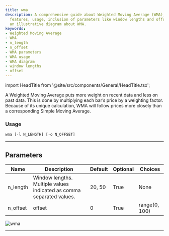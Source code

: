 ```yaml
---
title: wma
description: A comprehensive guide about Weighted Moving Average (WMA), its special
  features, usage, inclusion of parameters like window lengths and offset. Also, providing
  an illustrative diagram about WMA.
keywords:
- Weighted Moving Average
- WMA
- n_length
- n_offset
- WMA parameters
- WMA usage
- WMA diagram
- window lengths
- offset
---
```


import HeadTitle from '@site/src/components/General/HeadTitle.tsx';

<HeadTitle title="wma - Ta - Crypto - Reference | OpenBB Terminal Docs" />

A Weighted Moving Average puts more weight on recent data and less on past data. This is done by multiplying each bar’s price by a weighting factor. Because of its unique calculation, WMA will follow prices more closely than a corresponding Simple Moving Average.

### Usage

```python
wma [-l N_LENGTH] [-o N_OFFSET]
```

---

## Parameters

| Name | Description | Default | Optional | Choices |
| ---- | ----------- | ------- | -------- | ------- |
| n_length | Window lengths. Multiple values indicated as comma separated values. | 20, 50 | True | None |
| n_offset | offset | 0 | True | range(0, 100) |

![wma](https://user-images.githubusercontent.com/46355364/154312618-43430406-97c1-4740-87be-2414de9a1c06.png)

---
